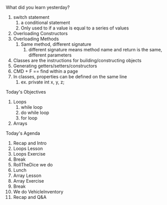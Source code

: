 What did you learn yesterday?

1. switch statement
   1. a conditional statement
   2. Only used to if a value is equal to a series of values
2. Overloading Constructors
3. Overloading Methods
   1. Same method, different signature
      1. different signature means method name and return is the same, different parameters
4. Classes are the instructions for building/constructing objects
5. Generating getters/setters/constructors
6. CMD + F == find within a page
7. In classes, properties can be defined on the same line
   1. ex. private int x, y, z;

Today's Objectives

1. Loops
   1. while loop
   2. do while loop
   3. for loop
2. Arrays

Today's Agenda

1. Recap and Intro
2. Loops Lesson
3. Loops Exercise
4. Break
5. RollTheDice we do
6. Lunch
7. Array Lesson
8. Array Exercise
9. Break
10. We do VehicleInventory
11. Recap and Q&A